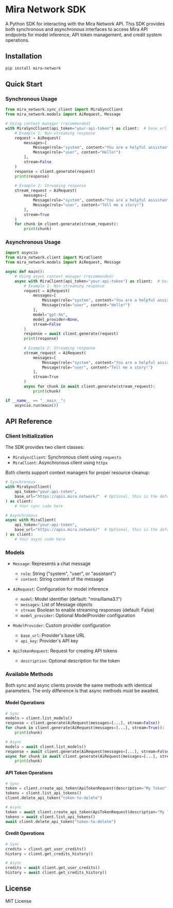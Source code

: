 # Mira Network SDK

A Python SDK for interacting with the Mira Network API. This SDK provides both synchronous and asynchronous interfaces to access Mira API endpoints for model inference, API token management, and credit system operations.

## Installation

```bash
pip install mira-network
```

## Quick Start

### Synchronous Usage

```python
from mira_network.sync_client import MiraSyncClient
from mira_network.models import AiRequest, Message

# Using context manager (recommended)
with MiraSyncClient(api_token="your-api-token") as client:  # base_url defaults to https://apis.mira.network/
    # Example 1: Non-streaming response
    request = AiRequest(
        messages=[
            Message(role="system", content="You are a helpful assistant."),
            Message(role="user", content="Hello!")
        ],
        stream=False
    )
    response = client.generate(request)
    print(response)
    
    # Example 2: Streaming response
    stream_request = AiRequest(
        messages=[
            Message(role="system", content="You are a helpful assistant."),
            Message(role="user", content="Tell me a story!")
        ],
        stream=True
    )
    for chunk in client.generate(stream_request):
        print(chunk)
```

### Asynchronous Usage

```python
import asyncio
from mira_network.client import MiraClient
from mira_network.models import AiRequest, Message

async def main():
    # Using async context manager (recommended)
    async with MiraClient(api_token="your-api-token") as client:  # base_url defaults to https://apis.mira.network/
        # Example 1: Non-streaming response
        request = AiRequest(
            messages=[
                Message(role="system", content="You are a helpful assistant."),
                Message(role="user", content="Hello!")
            ],
            model="gpt-4o",
            model_provider=None,
            stream=False
        )
        response = await client.generate(request)
        print(response)
        
        # Example 2: Streaming response
        stream_request = AiRequest(
            messages=[
                Message(role="system", content="You are a helpful assistant."),
                Message(role="user", content="Tell me a story!")
            ],
            stream=True
        )
        async for chunk in await client.generate(stream_request):
            print(chunk)

if __name__ == "__main__":
    asyncio.run(main())
```

## API Reference

### Client Initialization

The SDK provides two client classes:
- `MiraSyncClient`: Synchronous client using `requests`
- `MiraClient`: Asynchronous client using `httpx`

Both clients support context managers for proper resource cleanup:

```python
# Synchronous
with MiraSyncClient(
    api_token="your-api-token",
    base_url="https://apis.mira.network/"  # Optional, this is the default
) as client:
    # Your sync code here

# Asynchronous
async with MiraClient(
    api_token="your-api-token",
    base_url="https://apis.mira.network/"  # Optional, this is the default
) as client:
    # Your async code here
```

### Models

- `Message`: Represents a chat message
  - `role`: String ("system", "user", or "assistant")
  - `content`: String content of the message

- `AiRequest`: Configuration for model inference
  - `model`: Model identifier (default: "mira/llama3.1")
  - `messages`: List of Message objects
  - `stream`: Boolean to enable streaming responses (default: False)
  - `model_provider`: Optional ModelProvider configuration

- `ModelProvider`: Custom provider configuration
  - `base_url`: Provider's base URL
  - `api_key`: Provider's API key

- `ApiTokenRequest`: Request for creating API tokens
  - `description`: Optional description for the token

### Available Methods

Both sync and async clients provide the same methods with identical parameters. The only difference is that async methods must be awaited.

#### Model Operations
```python
# Sync
models = client.list_models()
response = client.generate(AiRequest(messages=[...], stream=False))
for chunk in client.generate(AiRequest(messages=[...], stream=True)):
    print(chunk)

# Async
models = await client.list_models()
response = await client.generate(AiRequest(messages=[...], stream=False))
async for chunk in await client.generate(AiRequest(messages=[...], stream=True)):
    print(chunk)
```

#### API Token Operations
```python
# Sync
token = client.create_api_token(ApiTokenRequest(description="My Token"))
tokens = client.list_api_tokens()
client.delete_api_token("token-to-delete")

# Async
token = await client.create_api_token(ApiTokenRequest(description="My Token"))
tokens = await client.list_api_tokens()
await client.delete_api_token("token-to-delete")
```

#### Credit Operations
```python
# Sync
credits = client.get_user_credits()
history = client.get_credits_history()

# Async
credits = await client.get_user_credits()
history = await client.get_credits_history()
```

## License

MIT License
